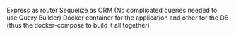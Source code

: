 Express as router
Sequelize as ORM (No complicated queries needed to use Query Builder)
Docker container for the application and other for the DB (thus the docker-compose to build it all together)